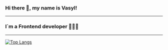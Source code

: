 ### Hi there 👋, my name is Vasyl!
_________________________________________________________
### I`m a Frontend developer 🧑🏻‍💻
_________________________________________________________


[![Top Langs](https://github-readme-stats.vercel.app/api/top-langs/?username=TaurusVB&layout=donut)](https://github.com/anuraghazra/github-readme-stats)
<!--
**TaurusVB/TaurusVB** is a ✨ _special_ ✨ repository because its `README.md` (this file) appears on your GitHub profile.

Here are some ideas to get you started:

- 🔭 I’m currently working on ...
- 🌱 I’m currently learning ...
- 👯 I’m looking to collaborate on ...
- 🤔 I’m looking for help with ...
- 💬 Ask me about ...
- 📫 How to reach me: ...
- 😄 Pronouns: ...
- ⚡ Fun fact: ...
-->
